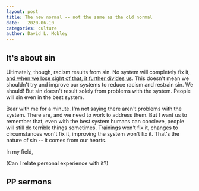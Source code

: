 ```yaml
---
layout: post
title: The new normal -- not the same as the old normal
date:   2020-06-10
categories: culture
author: David L. Mobley
---
```


## It's about sin

Ultimately, though, racism results from sin. No system will completely fix it, [and when we lose sight of that, it further divides us](https://heisfaithful.github.io/politics/2020/01/18/politics-and-sin.html). This doesn't mean we shouldn't try and improve our systems to reduce racism and restrain sin. We should! But sin doesn't result solely from problems with the system. People will sin even in the best system.

Bear with me for a minute. I'm not saying there aren't problems with the system. There are, and we need to work to address them. But I want us to remember that, even with the best system humans can concieve, people will still do terrible things sometimes. Trainings won't fix it, changes to circumstances won't fix it, improving the system won't fix it. That's the nature of sin -- it comes from our hearts.

In my field,

(Can I relate personal experience with it?)

## PP sermons
